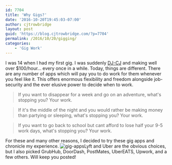 ```yaml
---
id: 7704
title: 'Why Gigs?'
date: '2016-10-20T19:45:03-07:00'
author: cjtrowbridge
layout: post
guid: 'https://blog.cjtrowbridge.com/?p=7704'
permalink: /2016/10/20/gigging/
categories:
    - 'Gig Work'
---
```


I was 14 when I had my first gig. I was suddenly [DJ-CJ](https://dj-cj.com) and making well over $100/hour... every once in a while. Today, things are different. There are any number of apps which will pay you to do work for them whenever you feel like it. This offers enormous flexibility and freedom alongside job-security and the ever elusive power to decide when to work.

> If you want to disappear for a week and go on an adventure, what's stopping you? Your work.

> If it's the middle of the night and you would rather be making money than partying or sleeping, what's stopping you? Your work.

> If you want to go back to school but cant afford to lose half your 9-5 work days, what's stopping you? Your work.

For these and many other reasons, I decided to try these gig apps and chronicle my experience. ![gig-apps](https://blog.cjtrowbridge.com/wp-content/uploads/2016/11/gig-apps.fw_-1-1.png)Lyft and Uber are the obvious choices, but I also picked GrubHub, DoorDash, PostMates, UberEATS, Upwork, and a few others. Will keep you posted!
